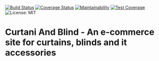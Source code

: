 [![Build Status](https://travis-ci.org/XROLE/curtainAndBlind.svg?branch=develop)](https://travis-ci.org/XROLE/curtainAndBlind) [![Coverage Status](https://coveralls.io/repos/github/XROLE/curtainAndBlind/badge.svg?branch=develop)](https://coveralls.io/github/XROLE/curtainAndBlind?branch=develop) [![Maintainability](https://api.codeclimate.com/v1/badges/7ab09b364ed8e4905ce9/maintainability)](https://codeclimate.com/github/XROLE/curtainAndBlind/maintainability) [![Test Coverage](https://api.codeclimate.com/v1/badges/7ab09b364ed8e4905ce9/test_coverage)](https://codeclimate.com/github/XROLE/curtainAndBlind/test_coverage) ![License: MIT](https://img.shields.io/badge/License-MIT-green.svg)


# Curtani And Blind - An e-commerce site for curtains, blinds and it accessories
